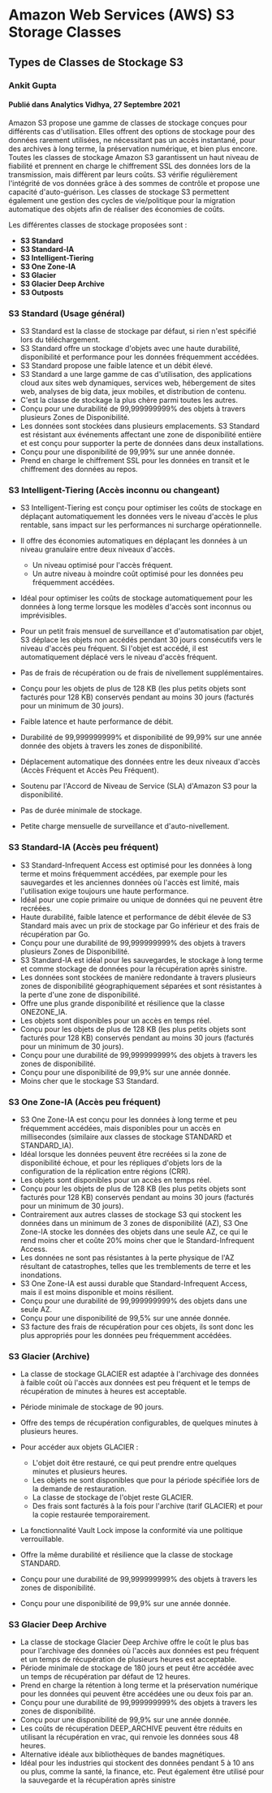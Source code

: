 # Amazon Web Services (AWS) S3 Storage Classes

## Types de Classes de Stockage S3

### Ankit Gupta
#### Publié dans Analytics Vidhya, 27 Septembre 2021

Amazon S3 propose une gamme de classes de stockage conçues pour différents cas d'utilisation. Elles offrent des options de stockage pour des données rarement utilisées, ne nécessitant pas un accès instantané, pour des archives à long terme, la préservation numérique, et bien plus encore. Toutes les classes de stockage Amazon S3 garantissent un haut niveau de fiabilité et prennent en charge le chiffrement SSL des données lors de la transmission, mais diffèrent par leurs coûts. S3 vérifie régulièrement l'intégrité de vos données grâce à des sommes de contrôle et propose une capacité d'auto-guérison. Les classes de stockage S3 permettent également une gestion des cycles de vie/politique pour la migration automatique des objets afin de réaliser des économies de coûts.

Les différentes classes de stockage proposées sont :

- **S3 Standard**
- **S3 Standard-IA**
- **S3 Intelligent-Tiering**
- **S3 One Zone-IA**
- **S3 Glacier**
- **S3 Glacier Deep Archive**
- **S3 Outposts**

### S3 Standard (Usage général)

- S3 Standard est la classe de stockage par défaut, si rien n'est spécifié lors du téléchargement.
- S3 Standard offre un stockage d'objets avec une haute durabilité, disponibilité et performance pour les données fréquemment accédées.
- S3 Standard propose une faible latence et un débit élevé.
- S3 Standard a une large gamme de cas d'utilisation, des applications cloud aux sites web dynamiques, services web, hébergement de sites web, analyses de big data, jeux mobiles, et distribution de contenu.
- C'est la classe de stockage la plus chère parmi toutes les autres.
- Conçu pour une durabilité de 99,999999999% des objets à travers plusieurs Zones de Disponibilité.
- Les données sont stockées dans plusieurs emplacements. S3 Standard est résistant aux événements affectant une zone de disponibilité entière et est conçu pour supporter la perte de données dans deux installations.
- Conçu pour une disponibilité de 99,99% sur une année donnée.
- Prend en charge le chiffrement SSL pour les données en transit et le chiffrement des données au repos.

### S3 Intelligent-Tiering (Accès inconnu ou changeant)

- S3 Intelligent-Tiering est conçu pour optimiser les coûts de stockage en déplaçant automatiquement les données vers le niveau d'accès le plus rentable, sans impact sur les performances ni surcharge opérationnelle.
- Il offre des économies automatiques en déplaçant les données à un niveau granulaire entre deux niveaux d'accès.

  - Un niveau optimisé pour l'accès fréquent.
  - Un autre niveau à moindre coût optimisé pour les données peu fréquemment accédées.

- Idéal pour optimiser les coûts de stockage automatiquement pour les données à long terme lorsque les modèles d'accès sont inconnus ou imprévisibles.
- Pour un petit frais mensuel de surveillance et d'automatisation par objet, S3 déplace les objets non accédés pendant 30 jours consécutifs vers le niveau d'accès peu fréquent. Si l'objet est accédé, il est automatiquement déplacé vers le niveau d'accès fréquent.
- Pas de frais de récupération ou de frais de nivellement supplémentaires.
- Conçu pour les objets de plus de 128 KB (les plus petits objets sont facturés pour 128 KB) conservés pendant au moins 30 jours (facturés pour un minimum de 30 jours).
- Faible latence et haute performance de débit.
- Durabilité de 99,999999999% et disponibilité de 99,99% sur une année donnée des objets à travers les zones de disponibilité.
- Déplacement automatique des données entre les deux niveaux d'accès (Accès Fréquent et Accès Peu Fréquent).
- Soutenu par l'Accord de Niveau de Service (SLA) d'Amazon S3 pour la disponibilité.
- Pas de durée minimale de stockage.
- Petite charge mensuelle de surveillance et d'auto-nivellement.

### S3 Standard-IA (Accès peu fréquent)

- S3 Standard-Infrequent Access est optimisé pour les données à long terme et moins fréquemment accédées, par exemple pour les sauvegardes et les anciennes données où l'accès est limité, mais l'utilisation exige toujours une haute performance.
- Idéal pour une copie primaire ou unique de données qui ne peuvent être recréées.
- Haute durabilité, faible latence et performance de débit élevée de S3 Standard mais avec un prix de stockage par Go inférieur et des frais de récupération par Go.
- Conçu pour une durabilité de 99,999999999% des objets à travers plusieurs Zones de Disponibilité.
- S3 Standard-IA est idéal pour les sauvegardes, le stockage à long terme et comme stockage de données pour la récupération après sinistre.
- Les données sont stockées de manière redondante à travers plusieurs zones de disponibilité géographiquement séparées et sont résistantes à la perte d'une zone de disponibilité.
- Offre une plus grande disponibilité et résilience que la classe ONEZONE_IA.
- Les objets sont disponibles pour un accès en temps réel.
- Conçu pour les objets de plus de 128 KB (les plus petits objets sont facturés pour 128 KB) conservés pendant au moins 30 jours (facturés pour un minimum de 30 jours).
- Conçu pour une durabilité de 99,999999999% des objets à travers les zones de disponibilité.
- Conçu pour une disponibilité de 99,9% sur une année donnée.
- Moins cher que le stockage S3 Standard.

### S3 One Zone-IA (Accès peu fréquent)

- S3 One Zone-IA est conçu pour les données à long terme et peu fréquemment accédées, mais disponibles pour un accès en millisecondes (similaire aux classes de stockage STANDARD et STANDARD_IA).
- Idéal lorsque les données peuvent être recréées si la zone de disponibilité échoue, et pour les répliques d'objets lors de la configuration de la réplication entre régions (CRR).
- Les objets sont disponibles pour un accès en temps réel.
- Conçu pour les objets de plus de 128 KB (les plus petits objets sont facturés pour 128 KB) conservés pendant au moins 30 jours (facturés pour un minimum de 30 jours).
- Contrairement aux autres classes de stockage S3 qui stockent les données dans un minimum de 3 zones de disponibilité (AZ), S3 One Zone-IA stocke les données des objets dans une seule AZ, ce qui le rend moins cher et coûte 20% moins cher que le Standard-Infrequent Access.
- Les données ne sont pas résistantes à la perte physique de l'AZ résultant de catastrophes, telles que les tremblements de terre et les inondations.
- S3 One Zone-IA est aussi durable que Standard-Infrequent Access, mais il est moins disponible et moins résilient.
- Conçu pour une durabilité de 99,999999999% des objets dans une seule AZ.
- Conçu pour une disponibilité de 99,5% sur une année donnée.
- S3 facture des frais de récupération pour ces objets, ils sont donc les plus appropriés pour les données peu fréquemment accédées.

### S3 Glacier (Archive)

- La classe de stockage GLACIER est adaptée à l'archivage des données à faible coût où l'accès aux données est peu fréquent et le temps de récupération de minutes à heures est acceptable.
- Période minimale de stockage de 90 jours.
- Offre des temps de récupération configurables, de quelques minutes à plusieurs heures.
- Pour accéder aux objets GLACIER :

  - L'objet doit être restauré, ce qui peut prendre entre quelques minutes et plusieurs heures.
  - Les objets ne sont disponibles que pour la période spécifiée lors de la demande de restauration.
  - La classe de stockage de l'objet reste GLACIER.
  - Des frais sont facturés à la fois pour l'archive (tarif GLACIER) et pour la copie restaurée temporairement.

- La fonctionnalité Vault Lock impose la conformité via une politique verrouillable.
- Offre la même durabilité et résilience que la classe de stockage STANDARD.
- Conçu pour une durabilité de 99,999999999% des objets à travers les zones de disponibilité.
- Conçu pour une disponibilité de 99,9% sur une année donnée.

### S3 Glacier Deep Archive

- La classe de stockage Glacier Deep Archive offre le coût le plus bas pour l'archivage des données où l'accès aux données est peu fréquent et un temps de récupération de plusieurs heures est acceptable.
- Période minimale de stockage de 180 jours et peut être accédée avec un temps de récupération par défaut de 12 heures.
- Prend en charge la rétention à long terme et la préservation numérique pour les données qui peuvent être accédées une ou deux fois par an.
- Conçu pour une durabilité de 99,999999999% des objets à travers les zones de disponibilité.
- Conçu pour une disponibilité de 99,9% sur une année donnée.
- Les coûts de récupération DEEP_ARCHIVE peuvent être réduits en utilisant la récupération en vrac, qui renvoie les données sous 48 heures.
- Alternative idéale aux bibliothèques de bandes magnétiques.
- Idéal pour les industries qui stockent des données pendant 5 à 10 ans ou plus, comme la santé, la finance, etc. Peut également être utilisé pour la sauvegarde et la récupération après sinistre


